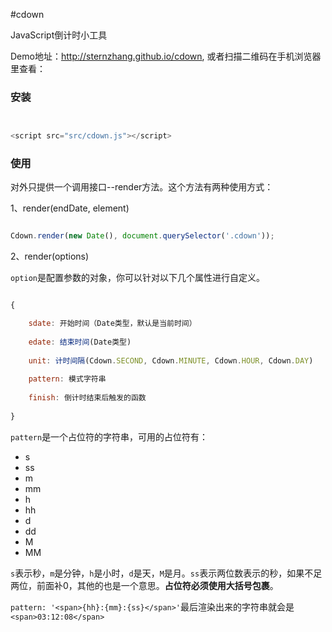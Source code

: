 #cdown

JavaScript倒计时小工具

Demo地址：http://sternzhang.github.io/cdown, 或者扫描二维码在手机浏览器里查看：


### 安装


```js


<script src="src/cdown.js"></script>


```

### 使用

对外只提供一个调用接口--render方法。这个方法有两种使用方式：

1、render(endDate, element)

```js

Cdown.render(new Date(), document.querySelector('.cdown'));


```

2、render(options)

`option`是配置参数的对象，你可以针对以下几个属性进行自定义。

```js

{

	sdate: 开始时间（Date类型，默认是当前时间）
	
	edate: 结束时间(Date类型)
	
	unit: 计时间隔(Cdown.SECOND, Cdown.MINUTE, Cdown.HOUR, Cdown.DAY)
	
	pattern: 模式字符串
	
	finish: 倒计时结束后触发的函数
	
}


```

`pattern`是一个占位符的字符串，可用的占位符有：

* s
* ss
* m
* mm
* h
* hh
* d
* dd
* M
* MM

`s`表示秒，`m`是分钟，`h`是小时，`d`是天，`M`是月。`ss`表示两位数表示的秒，如果不足两位，前面补0，其他的也是一个意思。**占位符必须使用大括号包裹**。

`pattern: '<span>{hh}:{mm}:{ss}</span>'`最后渲染出来的字符串就会是 `<span>03:12:08</span>`